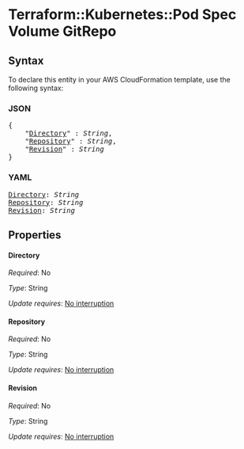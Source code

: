 # Terraform::Kubernetes::Pod Spec Volume GitRepo

## Syntax

To declare this entity in your AWS CloudFormation template, use the following syntax:

### JSON

<pre>
{
    "<a href="#directory" title="Directory">Directory</a>" : <i>String</i>,
    "<a href="#repository" title="Repository">Repository</a>" : <i>String</i>,
    "<a href="#revision" title="Revision">Revision</a>" : <i>String</i>
}
</pre>

### YAML

<pre>
<a href="#directory" title="Directory">Directory</a>: <i>String</i>
<a href="#repository" title="Repository">Repository</a>: <i>String</i>
<a href="#revision" title="Revision">Revision</a>: <i>String</i>
</pre>

## Properties

#### Directory

_Required_: No

_Type_: String

_Update requires_: [No interruption](https://docs.aws.amazon.com/AWSCloudFormation/latest/UserGuide/using-cfn-updating-stacks-update-behaviors.html#update-no-interrupt)

#### Repository

_Required_: No

_Type_: String

_Update requires_: [No interruption](https://docs.aws.amazon.com/AWSCloudFormation/latest/UserGuide/using-cfn-updating-stacks-update-behaviors.html#update-no-interrupt)

#### Revision

_Required_: No

_Type_: String

_Update requires_: [No interruption](https://docs.aws.amazon.com/AWSCloudFormation/latest/UserGuide/using-cfn-updating-stacks-update-behaviors.html#update-no-interrupt)

